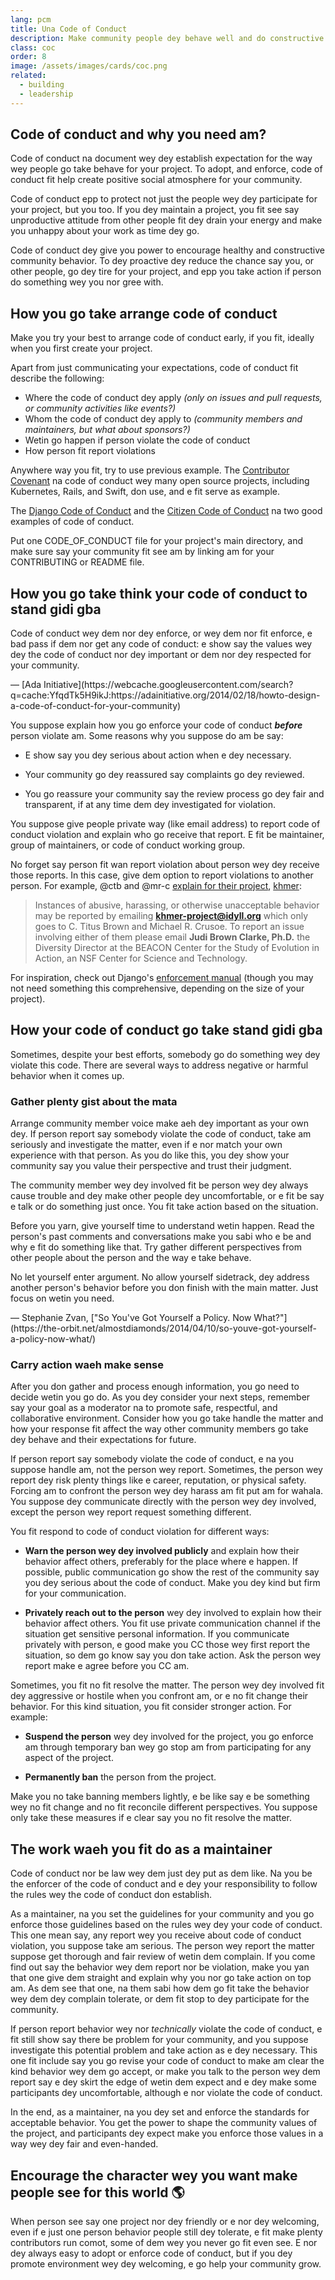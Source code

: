 ```yaml
---
lang: pcm
title: Una Code of Conduct
description: Make community people dey behave well and do constructive tins, by accepting and enforcing the code of conduct.
class: coc
order: 8
image: /assets/images/cards/coc.png
related:
  - building
  - leadership
---
```


## Code of conduct and why you need am?

Code of conduct na document wey dey establish expectation for the way wey people go take behave for your project. To adopt, and enforce, code of conduct fit help create positive social atmosphere for your community.

Code of conduct epp to protect not just the people wey dey participate for your project, but you too. If you dey maintain a project, you fit see say unproductive attitude from other people fit dey drain your energy and make you unhappy about your work as time dey go.

Code of conduct dey give you power to encourage healthy and constructive community behavior. To dey proactive dey reduce the chance say you, or other people, go dey tire for your project, and epp you take action if person do something wey you nor gree with.

## How you go take arrange code of conduct

Make you try your best to arrange code of conduct early, if you fit, ideally when you first create your project.

Apart from just communicating your expectations, code of conduct fit describe the following:

* Where the code of conduct dey apply _(only on issues and pull requests, or community activities like events?)_
* Whom the code of conduct dey apply to _(community members and maintainers, but what about sponsors?)_
* Wetin go happen if person violate the code of conduct
* How person fit report violations

Anywhere way you fit, try to use previous example. The [Contributor Covenant](https://contributor-covenant.org/) na code of conduct wey many open source projects, including Kubernetes, Rails, and Swift, don use, and e fit serve as example.

The [Django Code of Conduct](https://www.djangoproject.com/conduct/) and the [Citizen Code of Conduct](https://web.archive.org/web/20200330154000/http://citizencodeofconduct.org/) na two good examples of code of conduct.

Put one CODE_OF_CONDUCT file for your project's main directory, and make sure say your community fit see am by linking am for your CONTRIBUTING or README file.

## How you go take think your code of conduct to stand gidi gba

<aside markdown="1" class="pquote">
  Code of conduct wey dem nor dey enforce, or wey dem nor fit enforce, e bad pass if dem nor get any code of conduct: e show say the values wey dey the code of conduct nor dey important or dem nor dey respected for your community.
  <p markdown="1" class="pquote-credit">
— [Ada Initiative](https://webcache.googleusercontent.com/search?q=cache:YfqdTk5H9ikJ:https://adainitiative.org/2014/02/18/howto-design-a-code-of-conduct-for-your-community)
  </p>
</aside>

You suppose explain how you go enforce your code of conduct **_before_** person violate am. Some reasons why you suppose do am be say:

* E show say you dey serious about action when e dey necessary.

* Your community go dey reassured say complaints go dey reviewed.

* You go reassure your community say the review process go dey fair and transparent, if at any time dem dey investigated for violation.

You suppose give people private way (like email address) to report code of conduct violation and explain who go receive that report. E fit be maintainer, group of maintainers, or code of conduct working group.

No forget say person fit wan report violation about person wey dey receive those reports. In this case, give dem option to report violations to another person. For example, @ctb and @mr-c [explain for their project](https://github.com/dib-lab/khmer/blob/HEAD/CODE_OF_CONDUCT.rst), [khmer](https://github.com/dib-lab/khmer):

> Instances of abusive, harassing, or otherwise unacceptable behavior may be reported by emailing **khmer-project@idyll.org** which only goes to C. Titus Brown and Michael R. Crusoe. To report an issue involving either of them please email **Judi Brown Clarke, Ph.D.** the Diversity Director at the BEACON Center for the Study of Evolution in Action, an NSF Center for Science and Technology.

For inspiration, check out Django's [enforcement manual](https://www.djangoproject.com/conduct/enforcement-manual/) (though you may not need something this comprehensive, depending on the size of your project).

## How your code of conduct go take stand gidi gba

Sometimes, despite your best efforts, somebody go do something wey dey violate this code. There are several ways to address negative or harmful behavior when it comes up.

### Gather plenty gist about the mata

Arrange community member voice make aeh dey important as your own dey. If person report say somebody violate the code of conduct, take am seriously and investigate the matter, even if e nor match your own experience with that person. As you do like this, you dey show your community say you value their perspective and trust their judgment.

The community member wey dey involved fit be person wey dey always cause trouble and dey make other people dey uncomfortable, or e fit be say e talk or do something just once. You fit take action based on the situation.

Before you yarn, give yourself time to understand wetin happen. Read the person's past comments and conversations make you sabi who e be and why e fit do something like that. Try gather different perspectives from other people about the person and the way e take behave.

<aside markdown="1" class="pquote">
  No let yourself enter argument. No allow yourself sidetrack, dey address another person's behavior before you don finish with the main matter. Just focus on wetin you need.
  <p markdown="1" class="pquote-credit">
— Stephanie Zvan, ["So You've Got Yourself a Policy. Now What?"](https://the-orbit.net/almostdiamonds/2014/04/10/so-youve-got-yourself-a-policy-now-what/)
  </p>
</aside>

### Carry action waeh make sense

After you don gather and process enough information, you go need to decide wetin you go do. As you dey consider your next steps, remember say your goal as a moderator na to promote safe, respectful, and collaborative environment. Consider how you go take handle the matter and how your response fit affect the way other community members go take dey behave and their expectations for future.

If person report say somebody violate the code of conduct, e na you suppose handle am, not the person wey report. Sometimes, the person wey report dey risk plenty things like e career, reputation, or physical safety. Forcing am to confront the person wey dey harass am fit put am for wahala. You suppose dey communicate directly with the person wey dey involved, except the person wey report request something different.

You fit respond to code of conduct violation for different ways:

* **Warn the person wey dey involved publicly** and explain how their behavior affect others, preferably for the place where e happen. If possible, public communication go show the rest of the community say you dey serious about the code of conduct. Make you dey kind but firm for your communication.

* **Privately reach out to the person** wey dey involved to explain how their behavior affect others. You fit use private communication channel if the situation get sensitive personal information. If you communicate privately with person, e good make you CC those wey first report the situation, so dem go know say you don take action. Ask the person wey report make e agree before you CC am.

Sometimes, you fit no fit resolve the matter. The person wey dey involved fit dey aggressive or hostile when you confront am, or e no fit change their behavior. For this kind situation, you fit consider stronger action. For example:

* **Suspend the person** wey dey involved for the project, you go enforce am through temporary ban wey go stop am from participating for any aspect of the project.

* **Permanently ban** the person from the project.

Make you no take banning members lightly, e be like say e be something wey no fit change and no fit reconcile different perspectives. You suppose only take these measures if e clear say you no fit resolve the matter.

## The work waeh you fit do as a maintainer

Code of conduct nor be law wey dem just dey put as dem like. Na you be the enforcer of the code of conduct and e dey your responsibility to follow the rules wey the code of conduct don establish.

As a maintainer, na you set the guidelines for your community and you go enforce those guidelines based on the rules wey dey your code of conduct. This one mean say, any report wey you receive about code of conduct violation, you suppose take am serious. The person wey report the matter suppose get thorough and fair review of wetin dem complain. If you come find out say the behavior wey dem report nor be violation, make you yan that one give dem straight and explain why you nor go take action on top am. As dem see that one, na them sabi how dem go fit take the behavior wey dem dey complain tolerate, or dem fit stop to dey participate for the community.

If person report behavior wey nor _technically_ violate the code of conduct, e fit still show say there be problem for your community, and you suppose investigate this potential problem and take action as e dey necessary. This one fit include say you go revise your code of conduct to make am clear the kind behavior wey dem go accept, or make you talk to the person wey dem report say e dey skirt the edge of wetin dem expect and e dey make some participants dey uncomfortable, although e nor violate the code of conduct.

In the end, as a maintainer, na you dey set and enforce the standards for acceptable behavior. You get the power to shape the community values of the project, and participants dey expect make you enforce those values in a way wey dey fair and even-handed.

## Encourage the character wey you want make people see for this world 🌎

When person see say one project nor dey friendly or e nor dey welcoming, even if e just one person behavior people still dey tolerate, e fit make plenty contributors run comot, some of dem wey you never go fit even see. E nor dey always easy to adopt or enforce code of conduct, but if you dey promote environment wey dey welcoming, e go help your community grow.
